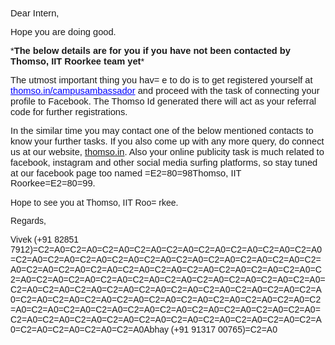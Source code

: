 <div dir="ltr"><p class="MsoNormal" style="margin:0cm 0cm 10pt;line-height:115%;font-size:11pt;font-family:Calibri,sans-serif">Dear Intern,</p>

<p class="MsoNormal" style="margin:0cm 0cm 10pt;line-height:115%;font-size:11pt;font-family:Calibri,sans-serif">Hope you are doing good.</p>

<p class="MsoNormal" style="margin:0cm 0cm 10pt;line-height:115%;font-size:11pt;font-family:Calibri,sans-serif">*<b>The below details
are for you if you have not been contacted by Thomso, IIT Roorkee team yet</b>*</p>

<p class="MsoNormal" style="margin:0cm 0cm 10pt;line-height:115%;font-size:11pt;font-family:Calibri,sans-serif">The utmost important thing you hav=
e to do is to get
registered yourself at <a href="thomso.in/campusambassador" style="color:blue">thomso.in/campusambassador</a>
and proceed with the task of connecting your profile to Facebook. The Thomso Id
generated there will act as your referral code for further registrations.</p>

<p class="MsoNormal" style="margin:0cm 0cm 10pt;line-height:115%;font-size:11pt;font-family:Calibri,sans-serif">In the similar time you may contact one of the below
mentioned contacts to know your further tasks. If you also come up with any
more query, do connect us at our website, <a href="http://thomso.in">thomso.in</a>. Also your online publicity
task is much related to facebook, instagram and other social media surfing
platforms, so stay tuned at our facebook page too named =E2=80=98Thomso, IIT Roorkee=E2=80=99. </p>

<p class="MsoNormal" style="margin:0cm 0cm 10pt;line-height:115%;font-s=
ize:11pt;font-family:Calibri,sans-serif">Hope to see you at Thomso, IIT Roo=
rkee.</p>

<p class="MsoNormal" style="margin:0cm 0cm 10pt;line-height:115%;font-s=
ize:11pt;font-family:Calibri,sans-serif">Regards,</p>

<p class="MsoNormal" style="margin:0cm 0cm 10pt;line-height:115%;font-s=
ize:11pt;font-family:Calibri,sans-serif">Vivek (+91 82851 7912)=C2=A0=C2=A0=C2=A0=C2=A0=C2=A0=C2=A0=C2=A0=C2=A0=C2=A0=C2=A0=C2=A0=C2=A0=C2=A0=C2=A0=C2=A0=C2=A0=C2=A0=C2=A0=C2=A0=C2=A0=C2=A0=C2=A0=C2=A0=C2=A0=C2=A0=C2=A0=C2=A0=C2=A0=C2=A0=C2=A0=C2=A0=C2=A0=C2=A0=C2=A0=C2=A0=C2=A0=C2=A0=C2=A0=C2=A0=C2=A0=C2=A0=C2=A0=C2=A0=C2=A0=C2=A0=C2=A0=C2=A0=C2=A0=C2=A0=C2=A0=C2=A0=C2=A0=C2=A0=C2=A0=C2=A0=C2=A0=C2=A0=C2=A0=C2=A0=C2=A0=C2=A0=C2=A0=C2=A0=C2=A0=C2=A0=C2=A0=C2=A0=C2=A0=C2=A0=C2=A0=C2=A0=C2=A0=C2=A0=C2=A0=C2=A0=C2=A0=C2=A0=C2=A0=C2=A0=C2=A0=C2=A0Abhay (+91 91317 00765)=C2=A0</p></div>